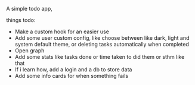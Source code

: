 A simple todo app,

things todo:
- Make a custom hook for an easier use
- Add some user custom config, like choose between like dark, light and system default theme, or deleting tasks automatically when completed
- Open graph
- Add some stats like tasks done or time taken to did them or sthm like that
- If i learn how, add a login and a db to store data
- Add some info cards for when something fails
